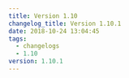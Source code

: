 ```yaml
---
title: Version 1.10
changelog_title: Version 1.10.1
date: 2018-10-24 13:04:45
tags:
  - changelogs
  - 1.10
version: 1.10.1
---
```


<script src="https://gist.github.com/spinnaker-release/9a46f497a6e081e1ef8f12867b0ee3c6.js"/>
